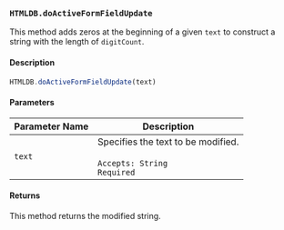 ### `HTMLDB.doActiveFormFieldUpdate`

This method adds zeros at the beginning of a given `text` to construct a string with the length of `digitCount`.

#### Description

```javascript
HTMLDB.doActiveFormFieldUpdate(text)
```

#### Parameters

| Parameter Name             | Description                               |
| -------------------------- | ----------------------------------------- |
| `text` | Specifies the text to be modified.<br><br>`Accepts: String`<br>`Required` |

#### Returns

This method returns the modified string.